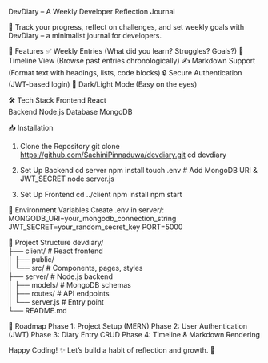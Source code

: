 DevDiary – A Weekly Developer Reflection Journal

📆 Track your progress, reflect on challenges, and set weekly goals with DevDiary – a minimalist journal for developers.

🚀 Features
✅ Weekly Entries (What did you learn? Struggles? Goals?)
📅 Timeline View (Browse past entries chronologically)
✍️ Markdown Support (Format text with headings, lists, code blocks)
🔒 Secure Authentication (JWT-based login)
🌙 Dark/Light Mode (Easy on the eyes)

🛠 Tech Stack
Frontend React	
Backend	Node.js
Database MongoDB

📥 Installation
1. Clone the Repository
git clone https://github.com/SachiniPinnaduwa/devdiary.git
cd devdiary

2. Set Up Backend
cd server
npm install
touch .env  # Add MongoDB URI & JWT_SECRET
node server.js

3. Set Up Frontend
cd ../client
npm install
npm start

🔧 Environment Variables
Create .env in server/:
MONGODB_URI=your_mongodb_connection_string
JWT_SECRET=your_random_secret_key
PORT=5000

📂 Project Structure
devdiary/  
├── client/          # React frontend  
│   ├── public/  
│   └── src/         # Components, pages, styles  
├── server/          # Node.js backend  
│   ├── models/      # MongoDB schemas  
│   ├── routes/      # API endpoints  
│   └── server.js    # Entry point  
└── README.md  

🎯 Roadmap
Phase 1: Project Setup (MERN)
Phase 2: User Authentication (JWT)
Phase 3: Diary Entry CRUD
Phase 4: Timeline & Markdown Rendering

Happy Coding! ✨
Let’s build a habit of reflection and growth. 🚀
		
